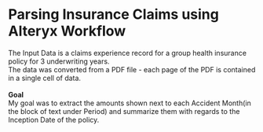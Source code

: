 # Parsing Insurance Claims using Alteryx Workflow

The Input Data is a claims experience record for a group health insurance policy for 3 underwriting years.
<br>
The data was converted from a PDF file - each page of the PDF is contained in a single cell of data.  
<br>
<b> Goal </b>
<br>
My goal was to extract the amounts shown next to each Accident Month(in the block of text under Period) and summarize them with regards to the Inception Date of the policy.  
